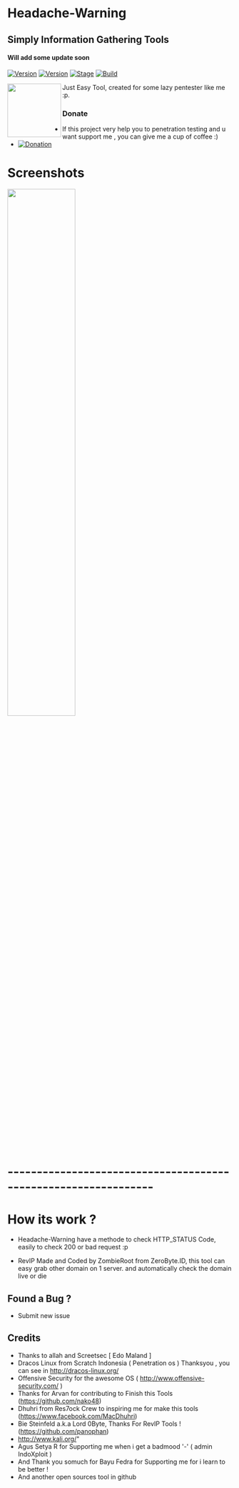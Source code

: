 
# Headache-Warning 
## Simply Information Gathering Tools 
#### Will add some update soon

[![Version](https://img.shields.io/badge/HeadacheWarning-1.0-brightgreen.svg?maxAge=259200)]()
[![Version](https://img.shields.io/badge/Codename-Mencret-red.svg?maxAge=259200)]()
[![Stage](https://img.shields.io/badge/Release-Stable-brightgreen.svg)]()
[![Build](https://img.shields.io/badge/Supported_OS-Linux-orange.svg)]()

<img align="left" width="120" height="120" src="https://avatars3.githubusercontent.com/u/31374361?s=460&v=4">

Just Easy Tool, created for some lazy pentester like me :p. 
        
### Donate
- If this project very help you to penetration testing  and u want support me , you can give me a cup of coffee :)
- [![Donation](https://img.shields.io/badge/bitcoin-donate-yellow.svg)](https://blockchain.info/id/address/1NuNTXo7Aato7XguFkvwYnTAFV2immXmjS)

# Screenshots
<img src="https://raw.githubusercontent.com/bipolarizm/Headache-Warning/master/Screenshot%20from%202018-11-07%2021-55-25.png" width="55%"></img>
# ---------------------------------------------------------------

# How its work ?

- Headache-Warning have a methode to check HTTP_STATUS Code, easily to check 200 or bad request :p

- RevIP Made and Coded by ZombieRoot from ZeroByte.ID, this tool can easy grab other domain on 1 server. and automatically
  check the domain live or die


## Found a Bug ?

- Submit new issue 


## Credits

- Thanks to allah and Screetsec [ Edo Maland ] <Me>
- Dracos Linux from Scratch Indonesia ( Penetration os ) Thanksyou , you can see in http://dracos-linux.org/
- Offensive Security for the awesome OS ( http://www.offensive-security.com/ )
- Thanks for Arvan for contributing to Finish this Tools (https://github.com/nako48)
- Dhuhri from Res7ock Crew to inspiring me for make this tools (https://www.facebook.com/MacDhuhri)
- Bie Steinfeld a.k.a Lord 0Byte, Thanks For RevIP Tools ! (https://github.com/panophan)
- http://www.kali.org/"
- Agus Setya R for Supporting me when i get a badmood '-' ( admin IndoXploit )
- And Thank you somuch for Bayu Fedra for Supporting me for i learn to be better !
- And another open sources tool in github
